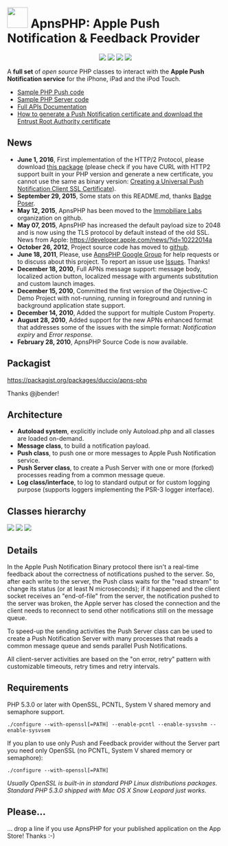 <img src="http://immobiliare.github.io/ApnsPHP/images/logo.png" width="48"> ApnsPHP: Apple Push Notification & Feedback Provider
==========================

<p align="center">
	<img src="https://poser.pugx.org/duccio/apns-php/downloads">
	<img src="https://poser.pugx.org/duccio/apns-php/d/monthly">
	<img src="https://poser.pugx.org/duccio/apns-php/d/daily">
	<img src="https://poser.pugx.org/duccio/apns-php/license">
</p>

A **full set** of *open source* PHP classes to interact with the **Apple Push Notification service** for the iPhone, iPad and the iPod Touch.

- [Sample PHP Push code](sample_push.php)
- [Sample PHP Server code](sample_server.php)
- [Full APIs Documentation](http://immobiliare.github.io/ApnsPHP/html/index.html)
- [How to generate a Push Notification certificate and download the Entrust Root Authority certificate](Doc/CertificateCreation.md)

News
----
- **June 1, 2016**, First implementation of the HTTP/2 Protocol, please download [this package](https://github.com/immobiliare/ApnsPHP/releases/tag/v2.0.0-alpha) (please check if you have CURL with HTTP2 support built in your PHP version and generate a new certificate, you cannot use the same as binary version: [Creating a Universal Push Notification Client SSL Certificate](https://developer.apple.com/library/ios/documentation/IDEs/Conceptual/AppDistributionGuide/AddingCapabilities/AddingCapabilities.html#//apple_ref/doc/uid/TP40012582-CH26-SW11)).
- **September 29, 2015**, Some stats on this README.md, thanks [Badge Poser](https://poser.pugx.org).
- **May 12, 2015**, ApnsPHP has been moved to the [Immobiliare Labs](https://github.com/immobiliare) organization on github.
- **May 07, 2015**, ApnsPHP has increased the default payload size to 2048 and is now using the TLS protocol by default instead of the old SSL. News from Apple: https://developer.apple.com/news/?id=10222014a
- **October 26, 2012**, Project source code has moved to [github](https://github.com/immobiliare/ApnsPHP).
- **June 18, 2011**, Please, use [ApnsPHP Google Group](https://groups.google.com/group/apns-php) for help requests or to discuss about this project. To report an issue use [Issues](https://github.com/immobiliare/ApnsPHP/issues). Thanks!
- **December 18, 2010**, Full APNs message support: message body, localized action button, localized message with arguments substitution and custom launch images.
- **December 15, 2010**, Committed the first version of the Objective-C Demo Project with not-running, running in foreground and running in background application state support.
- **December 14, 2010**, Added the support for multiple Custom Property.
- **August 28, 2010**, Added support for the new APNs enhanced format that addresses some of the issues with the simple format: *Notification expiry* and *Error response*.
- **February 28, 2010**, ApnsPHP Source Code is now available.
 
Packagist
-------

https://packagist.org/packages/duccio/apns-php

Thanks @jbender!


Architecture
-------

- **Autoload system**, explicitly include only Autoload.php and all classes are loaded on-demand.
- **Message class**, to build a notification payload.
- **Push class**, to push one or more messages to Apple Push Notification service.
- **Push Server class**, to create a Push Server with one or more (forked) processes reading from a common message queue.
- **Log class/interface**, to log to standard output or for custom logging purpose (supports loggers implementing the PSR-3 logger interface).

Classes hierarchy
------------

![](http://immobiliare.github.io/ApnsPHP/images/classes1.png)
![](http://immobiliare.github.io/ApnsPHP/images/classes2.png)
![](http://immobiliare.github.io/ApnsPHP/images/classes3.png)


Details
---------

In the Apple Push Notification Binary protocol there isn't a real-time feedback about the correctness of notifications pushed to the server. So, after each write to the server, the Push class waits for the "read stream" to change its status (or at least N microseconds); if it happened and the client socket receives an "end-of-file" from the server, the notification pushed to the server was broken, the Apple server has closed the connection and the client needs to reconnect to send other notifications still on the message queue.

To speed-up the sending activities the Push Server class can be used to create a Push Notification Server with many processes that reads a common message queue and sends parallel Push Notifications.

All client-server activities are based on the "on error, retry" pattern with customizable timeouts, retry times and retry intervals.

Requirements
-------------

PHP 5.3.0 or later with OpenSSL, PCNTL, System V shared memory and semaphore support.

```
./configure --with-openssl[=PATH] --enable-pcntl --enable-sysvshm --enable-sysvsem
```

If you plan to use only Push and Feedback provider without the Server part you need only OpenSSL (no PCNTL, System V shared memory or semaphore):

```
./configure --with-openssl[=PATH]
```

*Usually OpenSSL is built-in in standard PHP Linux distributions packages. 
Standard PHP 5.3.0 shipped with Mac OS X Snow Leopard just works.*

Please...
---------
... drop a line if you use ApnsPHP for your published application on the App Store! Thanks :-)
